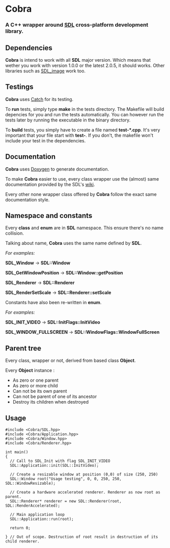 #  Cobra

### A **C++** wrapper around [SDL](https://www.libsdl.org/) cross-platform development library.


## Dependencies
**Cobra** is intend to work with all **SDL** major version. Which means that wether you
work with version 1.0.0 or the latest 2.0.5, it should works.
Other libraries such as [SDL_image](https://www.libsdl.org/projects/SDL_image/) work too.

## Testings
 **Cobra** uses [Catch](https://github.com/philsquared/Catch) for its testing.

To **run** tests, simply type **make** in the tests directory. The Makefile will build depencies for you and run the 
tests automatically. You can however run the tests later by running the executable in the
binary directory.

To **build** tests, you simply have to create a file named **test-*.cpp**. 
It's very important that your file start with **test-**. If you don't, the makefile won't include
your test in the dependencies.


## Documentation

**Cobra** uses [Doxygen](http://www.stack.nl/~dimitri/doxygen/) to generate documentation.

To make **Cobra** easier to use, every class wrapper use the (almost) same 
documentation provided by the SDL's [wiki](https://wiki.libsdl.org/).

Every other none wrapper class offered by **Cobra** follow the exact same documentation style.

## Namespace and constants

Every **class** and **enum** are in **SDL** namespace. This ensure there's
no name collision. 

Talking about name, **Cobra** uses the same name defined by  **SDL**.

*For examples:*

 **SDL_Window** -> **SDL::Window**
 
**SDL_GetWindowPosition** -> **SDL::Window::getPosition**

**SDL_Renderer** -> **SDL::Renderer**

**SDL_RenderSetScale** -> **SDL::Renderer::setScale**

Constants have also been re-written in **enum**.

*For examples:*

**SDL_INIT_VIDEO** -> **SDL::InitFlags::InitVideo**

**SDL_WINDOW_FULLSCREEN** -> **SDL::WindowFlags::WindowFullScreen**


## Parent tree

Every class, wrapper or not, derived from based class **Object**. 

Every **Object** instance :

- As zero or one parent
- As zero or more child
- Can not be its own parent
- Can not be parent of one of its ancestor
- Destroy its children when destroyed



## Usage

~~~
#include <Cobra/SDL.hpp>
#include <Cobra/Application.hpp>
#include <Cobra/Window.hpp>
#include <Cobra/Renderer.hpp>

int main()
{
  // Call to SDL_Init with flag SDL_INIT_VIDEO
  SDL::Application::init(SDL::InitVideo);
  
  // Create a resizable window at position (0,0) of size (250, 250)
  SDL::Window root("Usage testing", 0, 0, 250, 250, SDL::WindowResizable);

  // Create a hardware accelerated renderer. Renderer as now root as parent.
  SDL::Renderer* renderer = new SDL::Renderer(root, SDL::RenderAccelerated);

  // Main application loop
  SDL::Application::run(root);

  return 0;

} // Out of scope. Destruction of root result in destruction of its child renderer.
~~~
